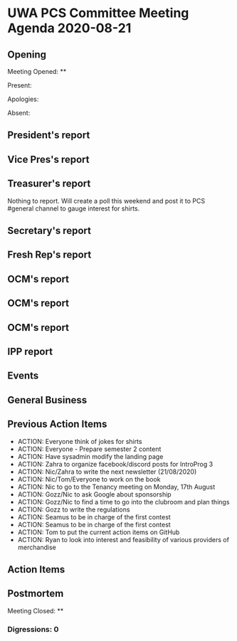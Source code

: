 # UWA PCS Committee Meeting Agenda 2020-08-21

## Opening

Meeting Opened: **

Present:

Apologies:

Absent:

## President's report

## Vice Pres's report

## Treasurer's report
Nothing to report.
Will create a poll this weekend and post it to PCS #general channel to gauge interest for shirts. 

## Secretary's report

## Fresh Rep's report

## OCM's report

## OCM's report

## OCM's report

## IPP report

## Events

## General Business

## Previous Action Items

- ACTION: Everyone think of jokes for shirts
- ACTION: Everyone - Prepare semester 2 content
- ACTION: Have sysadmin modify the landing page
- ACTION: Zahra to organize facebook/discord posts for IntroProg 3
- ACTION: Nic/Zahra to write the next newsletter (21/08/2020)
- ACTION: Nic/Tom/Everyone to work on the book
- ACTION: Nic to go to the Tenancy meeting on Monday, 17th August
- ACTION: Gozz/Nic to ask Google about sponsorship
- ACTION: Gozz/Nic to find a time to go into the clubroom and plan things
- ACTION: Gozz to write the regulations
- ACTION: Seamus to be in charge of the first contest
- ACTION: Seamus to be in charge of the first contest
- ACTION: Tom to put the current action items on GitHub
- ACTION: Ryan to look into interest and feasibility of various providers of merchandise

## Action Items

## Postmortem

Meeting Closed: **

### Digressions: 0
